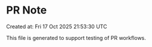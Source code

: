 # PR Note

Created at: Fri 17 Oct 2025 21:53:30 UTC

This file is generated to support testing of PR workflows.
